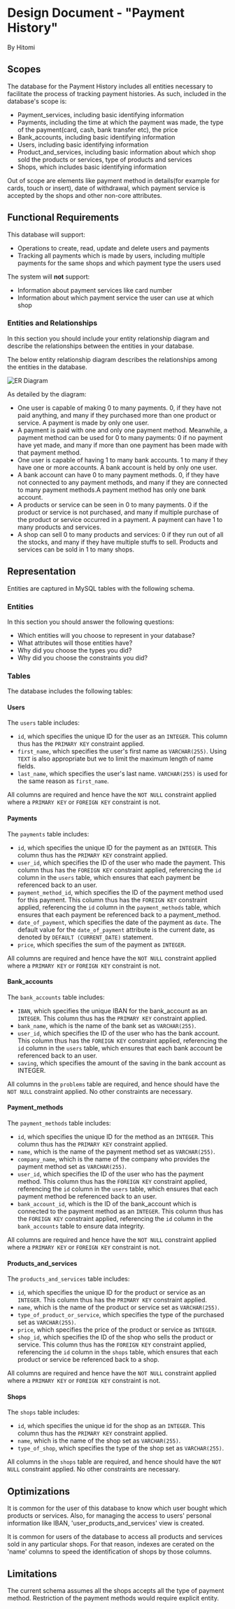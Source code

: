 # Design Document - "Payment History"

By Hitomi

## Scopes

The database for the Payment History includes all entities necessary to facilitate the process of tracking payment histories. As such, included in the database's scope is:

* Payment_services, including basic identifying information
* Payments, including the time at which the payment was made, the type of the payment(card, cash, bank transfer etc), the price
* Bank_accounts, including basic identifying information
* Users, including basic identifying information
* Product_and_services, including basic information about which shop sold the products or services, type of products and services
* Shops, which includes basic identifying information

Out of scope are elements like payment method in details(for example for cards, touch or insert), date of withdrawal,
which payment service is accepted by the shops and other non-core attributes.

## Functional Requirements

This database will support:

* Operations to create, read, update and delete users and payments
* Tracking all payments which is made by users, including multiple payments for the same shops and which payment type the users used

The system will **not** support:

* Information about payment services like card number
* Information about which payment service the user can use at which shop

### Entities and Relationships

In this section you should include your entity relationship diagram and describe the relationships between the entities in your database.

The below entity relationship diagram describes the relationships among the entities in the database.

![ER Diagram](PaymentERdiagram.png)

As detailed by the diagram:

* One user is capable of making 0 to many payments. 0, if they have not paid anything, and many if they purchased more than one product or service. A payment is made by only one user.
* A payment is paid with one and only one payment method. Meanwhile, a payment method can be used for 0 to many payments: 0 if no payment have yet made, and many if more than one payment has been made with that payment method.
* One user is capable of having 1 to many bank accounts. 1 to many if they have one or more accounts. A bank account is held by only one user.
* A bank account can have 0 to many payment methods. 0, if they have not connected to any payment methods, and many if they are connected to many payment methods.A payment method has only one bank account.
* A products or service can be seen in 0 to many payments. 0 if the product or service is not purchased, and many if multiple purchase of the product or service occurred in a payment. A payment can have 1 to many products and services.
* A shop can sell 0 to many products and services: 0 if they run out of all the stocks, and many if they have multiple stuffs to sell. Products and services can be sold in 1 to many shops.

## Representation

Entities are captured in MySQL tables with the following schema.

### Entities

In this section you should answer the following questions:

* Which entities will you choose to represent in your database?
* What attributes will those entities have?
* Why did you choose the types you did?
* Why did you choose the constraints you did?

### Tables

The database includes the following tables:

#### Users

The `users` table includes:

* `id`, which specifies the unique ID for the user as an `INTEGER`. This column thus has the `PRIMARY KEY` constraint applied.
* `first_name`, which specifies the user's first name as `VARCHAR(255)`. Using `TEXT` is also appropriate but we to limit the maximum length of name fields.
* `last_name`, which specifies the user's last name. `VARCHAR(255)` is used for the same reason as `first_name`.

All columns are required and hence have the `NOT NULL` constraint applied where a `PRIMARY KEY` or `FOREIGN KEY` constraint is not.

#### Payments

The `payments` table includes:

* `id`, which specifies the unique ID for the payment as an `INTEGER`. This column thus has the `PRIMARY KEY` constraint applied.
* `user_id`, which specifies the ID of the user who made the payment. This column thus has the `FOREIGN KEY` constraint applied, referencing the `id` column in the `users` table, which ensures that each payment be referenced back to an user.
* `payment_method_id`, which specifies the ID of the payment method used for this payment. This column thus has the `FOREIGN KEY` constraint applied, referencing the `id` column in the `payment_methods` table, which ensures that each payment be referenced back to a payment_method.
* `date_of_payment`, which specifies the date of the payment as `date`. The default value for the `date_of_payment` attribute is the current date, as denoted by `DEFAULT (CURRENT_DATE)` statement.
* `price`, which specifies the sum of the payment as `INTEGER`.

All columns are required and hence have the `NOT NULL` constraint applied where a `PRIMARY KEY` or `FOREIGN KEY` constraint is not.

#### Bank_accounts

The `bank_accounts` table includes:

* `IBAN`, which specifies the unique IBAN for the bank_account as an `INTEGER`. This column thus has the `PRIMARY KEY` constraint applied.
* `bank_name`, which is the name of the bank set as `VARCHAR(255)`.
* `user_id`, which specifies the ID of the user who has the bank account. This column thus has the `FOREIGN KEY` constraint applied, referencing the `id` column in the `users` table, which ensures that each bank account be referenced back to an user.
* `saving`, which specifies the amount of the saving in the bank account as INTEGER.

All columns in the `problems` table are required, and hence should have the `NOT NULL` constraint applied. No other constraints are necessary.

#### Payment_methods

The `payment_methods` table includes:

* `id`, which specifies the unique ID for the method as an `INTEGER`. This column thus has the `PRIMARY KEY` constraint applied.
* `name`, which is the name of the payment method set as `VARCHAR(255)`.
* `company_name`, which is the name of the company who provides the payment method set as `VARCHAR(255)`.
* `user_id`, which specifies the ID of the user who has the payment method. This column thus has the `FOREIGN KEY` constraint applied, referencing the `id` column in the `users` table, which ensures that each payment method be referenced back to an user.
* `bank_account_id`, which is the ID of the bank_account which is connected to the payment method as an `INTEGER`. This column thus has the `FOREIGN KEY` constraint applied, referencing the `id` column in the `bank_accounts` table to ensure data integrity.

All columns are required and hence have the `NOT NULL` constraint applied where a `PRIMARY KEY` or `FOREIGN KEY` constraint is not.

#### Products_and_services

The `products_and_services` table includes:

* `id`, which specifies the unique ID for the product or service as an `INTEGER`. This column thus has the `PRIMARY KEY` constraint applied.
* `name`, which is the name of the product or service set as `VARCHAR(255)`.
* `type_of_product_or_service`, which specifies the type of the purchased set as `VARCHAR(255)`.
* `price`, which specifies the price of the product or service as `INTEGER`.
* `shop_id`, which specifies the ID of the shop who sells the product or service. This column thus has the `FOREIGN KEY` constraint applied, referencing the `id` column in the `shops` table, which ensures that each product or service be referenced back to a shop.

All columns are required and hence have the `NOT NULL` constraint applied where a `PRIMARY KEY` or `FOREIGN KEY` constraint is not.

#### Shops

The `shops` table includes:

* `id`, which specifies the unique id for the shop as an `INTEGER`. This column thus has the `PRIMARY KEY` constraint applied.
* `name`, which is the name of the shop set as `VARCHAR(255)`.
* `type_of_shop`, which specifies the type of the shop set as `VARCHAR(255)`.

All columns in the `shops` table are required, and hence should have the `NOT NULL` constraint applied. No other constraints are necessary.

## Optimizations

It is common for the user of this database to know which user bought which products or services. Also, for managing the access to users' personal information like IBAN, 'user_products_and_services' view is created.

It is common for users of the database to access all products and services sold in any particular shops. For that reason, indexes are cerated on the 'name' columns to speed the identification of shops by those columns.

## Limitations

The current schema assumes all the shops accepts all the type of payment method. Restriction of the payment methods would require explicit entity.